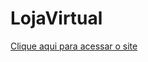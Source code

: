 # LojaVirtual

<a href="https://fatec-dsm.github.io/Trabalho2/" target="_blank">Clique aqui para acessar o site<a/>
